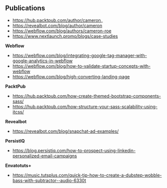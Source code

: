 ## Publications

- https://hub.packtpub.com/author/cameron_
- https://revealbot.com/blog/author/cameron
- https://webflow.com/blog/authors/cameron-roe
- https://www.nextlaunch.promo/blogs/case-studies

**Webflow**

- https://webflow.com/blog/integrating-google-tag-manager-with-google-analytics-in-webflow
- https://webflow.com/blog/how-to-validate-startup-concepts-with-webflow
- https://webflow.com/blog/high-converting-landing-page

**PacktPub**

- https://hub.packtpub.com/how-create-themed-bootstrap-components-sass/
- https://hub.packtpub.com/how-structure-your-sass-scalability-using-itcss/

**Revealbot**

- https://revealbot.com/blog/snapchat-ad-examples/

**PersistIQ**

- https://blog.persistiq.com/how-to-prospect-using-linkedin-personalized-email-campaigns

**Envatotuts+**

- https://music.tutsplus.com/quick-tip-how-to-create-a-dubstep-wobble-bass-with-subtractor--audio-6330t